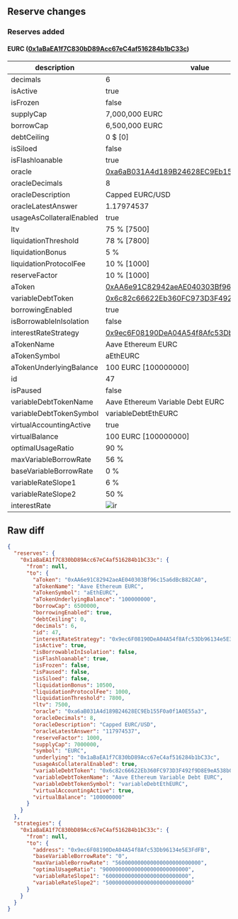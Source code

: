 ## Reserve changes

### Reserves added

#### EURC ([0x1aBaEA1f7C830bD89Acc67eC4af516284b1bC33c](https://etherscan.io/address/0x1aBaEA1f7C830bD89Acc67eC4af516284b1bC33c))

| description | value |
| --- | --- |
| decimals | 6 |
| isActive | true |
| isFrozen | false |
| supplyCap | 7,000,000 EURC |
| borrowCap | 6,500,000 EURC |
| debtCeiling | 0 $ [0] |
| isSiloed | false |
| isFlashloanable | true |
| oracle | [0xa6aB031A4d189B24628EC9Eb155F0a0f1A0E55a3](https://etherscan.io/address/0xa6aB031A4d189B24628EC9Eb155F0a0f1A0E55a3) |
| oracleDecimals | 8 |
| oracleDescription | Capped EURC/USD |
| oracleLatestAnswer | 1.17974537 |
| usageAsCollateralEnabled | true |
| ltv | 75 % [7500] |
| liquidationThreshold | 78 % [7800] |
| liquidationBonus | 5 % |
| liquidationProtocolFee | 10 % [1000] |
| reserveFactor | 10 % [1000] |
| aToken | [0xAA6e91C82942aeAE040303Bf96c15a6dBcB82CA0](https://etherscan.io/address/0xAA6e91C82942aeAE040303Bf96c15a6dBcB82CA0) |
| variableDebtToken | [0x6c82c66622Eb360FC973D3F492f9D8E9eA538b08](https://etherscan.io/address/0x6c82c66622Eb360FC973D3F492f9D8E9eA538b08) |
| borrowingEnabled | true |
| isBorrowableInIsolation | false |
| interestRateStrategy | [0x9ec6F08190DeA04A54f8Afc53Db96134e5E3FdFB](https://etherscan.io/address/0x9ec6F08190DeA04A54f8Afc53Db96134e5E3FdFB) |
| aTokenName | Aave Ethereum EURC |
| aTokenSymbol | aEthEURC |
| aTokenUnderlyingBalance | 100 EURC [100000000] |
| id | 47 |
| isPaused | false |
| variableDebtTokenName | Aave Ethereum Variable Debt EURC |
| variableDebtTokenSymbol | variableDebtEthEURC |
| virtualAccountingActive | true |
| virtualBalance | 100 EURC [100000000] |
| optimalUsageRatio | 90 % |
| maxVariableBorrowRate | 56 % |
| baseVariableBorrowRate | 0 % |
| variableRateSlope1 | 6 % |
| variableRateSlope2 | 50 % |
| interestRate | ![ir](https://dash.onaave.com/api/static?variableRateSlope1=60000000000000000000000000&variableRateSlope2=500000000000000000000000000&optimalUsageRatio=900000000000000000000000000&baseVariableBorrowRate=0&maxVariableBorrowRate=560000000000000000000000000) |


## Raw diff

```json
{
  "reserves": {
    "0x1aBaEA1f7C830bD89Acc67eC4af516284b1bC33c": {
      "from": null,
      "to": {
        "aToken": "0xAA6e91C82942aeAE040303Bf96c15a6dBcB82CA0",
        "aTokenName": "Aave Ethereum EURC",
        "aTokenSymbol": "aEthEURC",
        "aTokenUnderlyingBalance": "100000000",
        "borrowCap": 6500000,
        "borrowingEnabled": true,
        "debtCeiling": 0,
        "decimals": 6,
        "id": 47,
        "interestRateStrategy": "0x9ec6F08190DeA04A54f8Afc53Db96134e5E3FdFB",
        "isActive": true,
        "isBorrowableInIsolation": false,
        "isFlashloanable": true,
        "isFrozen": false,
        "isPaused": false,
        "isSiloed": false,
        "liquidationBonus": 10500,
        "liquidationProtocolFee": 1000,
        "liquidationThreshold": 7800,
        "ltv": 7500,
        "oracle": "0xa6aB031A4d189B24628EC9Eb155F0a0f1A0E55a3",
        "oracleDecimals": 8,
        "oracleDescription": "Capped EURC/USD",
        "oracleLatestAnswer": "117974537",
        "reserveFactor": 1000,
        "supplyCap": 7000000,
        "symbol": "EURC",
        "underlying": "0x1aBaEA1f7C830bD89Acc67eC4af516284b1bC33c",
        "usageAsCollateralEnabled": true,
        "variableDebtToken": "0x6c82c66622Eb360FC973D3F492f9D8E9eA538b08",
        "variableDebtTokenName": "Aave Ethereum Variable Debt EURC",
        "variableDebtTokenSymbol": "variableDebtEthEURC",
        "virtualAccountingActive": true,
        "virtualBalance": "100000000"
      }
    }
  },
  "strategies": {
    "0x1aBaEA1f7C830bD89Acc67eC4af516284b1bC33c": {
      "from": null,
      "to": {
        "address": "0x9ec6F08190DeA04A54f8Afc53Db96134e5E3FdFB",
        "baseVariableBorrowRate": "0",
        "maxVariableBorrowRate": "560000000000000000000000000",
        "optimalUsageRatio": "900000000000000000000000000",
        "variableRateSlope1": "60000000000000000000000000",
        "variableRateSlope2": "500000000000000000000000000"
      }
    }
  }
}
```